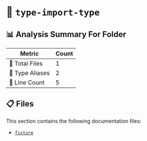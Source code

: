 # 📁 `type-import-type`

## 📊 Analysis Summary For Folder

| Metric | Count |
|--------|-------|
| 📁 Total Files | 1 |
| 📑 Type Aliases | 2 |
| 🔢 Line Count | 5 |


## 📋 Files

This section contains the following documentation files:

- [`fixture`](./fixture.md)